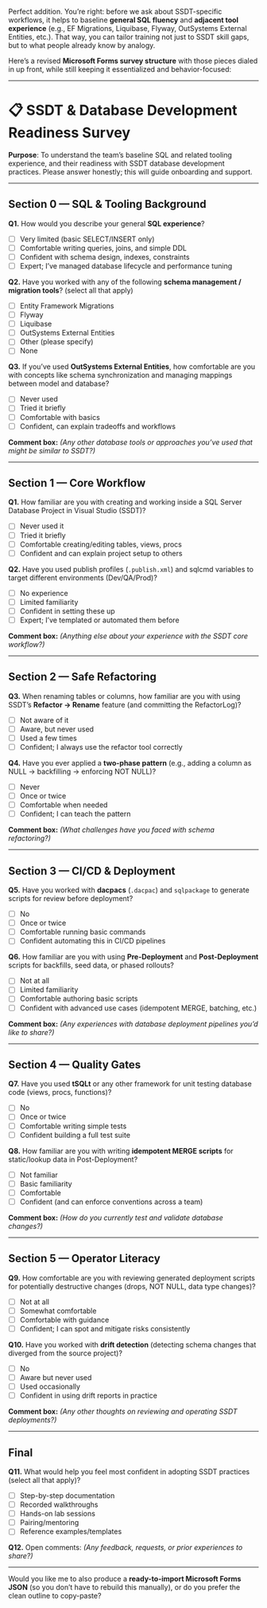 Perfect addition. You’re right: before we ask about SSDT-specific workflows, it helps to baseline **general SQL fluency** and **adjacent tool experience** (e.g., EF Migrations, Liquibase, Flyway, OutSystems External Entities, etc.). That way, you can tailor training not just to SSDT skill gaps, but to what people already know by analogy.

Here’s a revised **Microsoft Forms survey structure** with those pieces dialed in up front, while still keeping it essentialized and behavior-focused:

---

# 📋 SSDT & Database Development Readiness Survey

**Purpose**: To understand the team’s baseline SQL and related tooling experience, and their readiness with SSDT database development practices. Please answer honestly; this will guide onboarding and support.

---

## Section 0 — SQL & Tooling Background

**Q1.** How would you describe your general **SQL experience**?

* [ ] Very limited (basic SELECT/INSERT only)
* [ ] Comfortable writing queries, joins, and simple DDL
* [ ] Confident with schema design, indexes, constraints
* [ ] Expert; I’ve managed database lifecycle and performance tuning

**Q2.** Have you worked with any of the following **schema management / migration tools**? (select all that apply)

* [ ] Entity Framework Migrations
* [ ] Flyway
* [ ] Liquibase
* [ ] OutSystems External Entities
* [ ] Other (please specify)
* [ ] None

**Q3.** If you’ve used **OutSystems External Entities**, how comfortable are you with concepts like schema synchronization and managing mappings between model and database?

* [ ] Never used
* [ ] Tried it briefly
* [ ] Comfortable with basics
* [ ] Confident, can explain tradeoffs and workflows

**Comment box:** *(Any other database tools or approaches you’ve used that might be similar to SSDT?)*

---

## Section 1 — Core Workflow

**Q1.** How familiar are you with creating and working inside a SQL Server Database Project in Visual Studio (SSDT)?

* [ ] Never used it
* [ ] Tried it briefly
* [ ] Comfortable creating/editing tables, views, procs
* [ ] Confident and can explain project setup to others

**Q2.** Have you used publish profiles (`.publish.xml`) and sqlcmd variables to target different environments (Dev/QA/Prod)?

* [ ] No experience
* [ ] Limited familiarity
* [ ] Confident in setting these up
* [ ] Expert; I’ve templated or automated them before

**Comment box:** *(Anything else about your experience with the SSDT core workflow?)*

---

## Section 2 — Safe Refactoring

**Q3.** When renaming tables or columns, how familiar are you with using SSDT’s **Refactor → Rename** feature (and committing the RefactorLog)?

* [ ] Not aware of it
* [ ] Aware, but never used
* [ ] Used a few times
* [ ] Confident; I always use the refactor tool correctly

**Q4.** Have you ever applied a **two-phase pattern** (e.g., adding a column as NULL → backfilling → enforcing NOT NULL)?

* [ ] Never
* [ ] Once or twice
* [ ] Comfortable when needed
* [ ] Confident; I can teach the pattern

**Comment box:** *(What challenges have you faced with schema refactoring?)*

---

## Section 3 — CI/CD & Deployment

**Q5.** Have you worked with **dacpacs** (`.dacpac`) and `sqlpackage` to generate scripts for review before deployment?

* [ ] No
* [ ] Once or twice
* [ ] Comfortable running basic commands
* [ ] Confident automating this in CI/CD pipelines

**Q6.** How familiar are you with using **Pre-Deployment** and **Post-Deployment** scripts for backfills, seed data, or phased rollouts?

* [ ] Not at all
* [ ] Limited familiarity
* [ ] Comfortable authoring basic scripts
* [ ] Confident with advanced use cases (idempotent MERGE, batching, etc.)

**Comment box:** *(Any experiences with database deployment pipelines you’d like to share?)*

---

## Section 4 — Quality Gates

**Q7.** Have you used **tSQLt** or any other framework for unit testing database code (views, procs, functions)?

* [ ] No
* [ ] Once or twice
* [ ] Comfortable writing simple tests
* [ ] Confident building a full test suite

**Q8.** How familiar are you with writing **idempotent MERGE scripts** for static/lookup data in Post-Deployment?

* [ ] Not familiar
* [ ] Basic familiarity
* [ ] Comfortable
* [ ] Confident (and can enforce conventions across a team)

**Comment box:** *(How do you currently test and validate database changes?)*

---

## Section 5 — Operator Literacy

**Q9.** How comfortable are you with reviewing generated deployment scripts for potentially destructive changes (drops, NOT NULL, data type changes)?

* [ ] Not at all
* [ ] Somewhat comfortable
* [ ] Comfortable with guidance
* [ ] Confident; I can spot and mitigate risks consistently

**Q10.** Have you worked with **drift detection** (detecting schema changes that diverged from the source project)?

* [ ] No
* [ ] Aware but never used
* [ ] Used occasionally
* [ ] Confident in using drift reports in practice

**Comment box:** *(Any other thoughts on reviewing and operating SSDT deployments?)*

---

## Final

**Q11.** What would help you feel most confident in adopting SSDT practices (select all that apply)?

* [ ] Step-by-step documentation
* [ ] Recorded walkthroughs
* [ ] Hands-on lab sessions
* [ ] Pairing/mentoring
* [ ] Reference examples/templates

**Q12.** Open comments: *(Any feedback, requests, or prior experiences to share?)*

---

Would you like me to also produce a **ready-to-import Microsoft Forms JSON** (so you don’t have to rebuild this manually), or do you prefer the clean outline to copy-paste?
